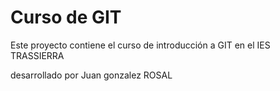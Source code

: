 # Curso de GIT

Este proyecto contiene el curso de introducción a GIT en el IES TRASSIERRA

desarrollado por Juan gonzalez ROSAL
